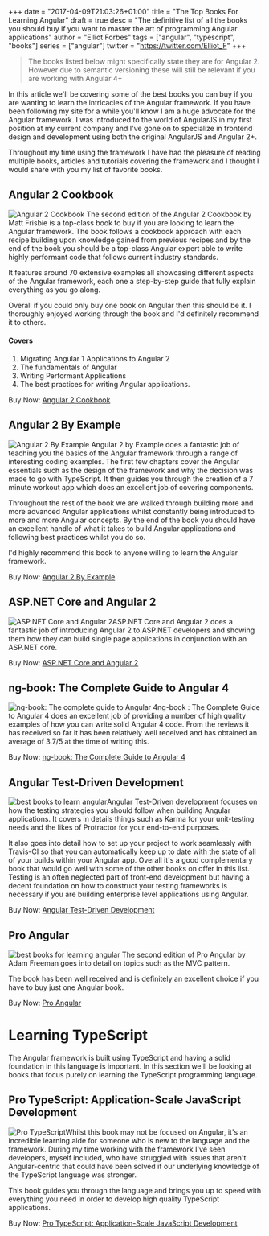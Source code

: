 +++
date = "2017-04-09T21:03:26+01:00"
title = "The Top Books For Learning Angular"
draft = true
desc = "The definitive list of all the books you should buy if you want to master the art of programming Angular applications"
author = "Elliot Forbes"
tags = ["angular", "typescript", "books"]
series = ["angular"]
twitter = "https://twitter.com/Elliot_F"
+++

> The books listed below might specifically state they are for Angular 2. However due to semantic versioning these will still be relevant if you are working with Angular 4+

In this article we'll be covering some of the best books you can buy if you are wanting to learn the intricacies of the Angular framework. If you have been following my site for a while you'll know I am a huge advocate for the Angular framework. I was introduced to the world of AngularJS in my first position at my current company and I've gone on to specialize in frontend design and development using both the original AngularJS and Angular 2+. 

Throughout my time using the framework I have had the pleasure of reading multiple books, articles and tutorials covering the framework and I thought I would share with you my list of favorite books.

## Angular 2 Cookbook

<p><img alt="Angular 2 Cookbook" src="/books/angular-2-cookbook.jpeg" class="book-img" /> The second edition of the Angular 2 Cookbook by Matt Frisbie is a top-class book to buy if you are looking to learn the Angular framework. The book follows a cookbook approach with each recipe building upon knowledge gained from previous recipes and by the end of the book you should be a top-class Angular expert able to write highly performant code that follows current industry standards. </p>

It features around 70 extensive examples all showcasing different aspects of the Angular framework, each one a step-by-step guide that fully explain everything as you go along.

Overall if you could only buy one book on Angular then this should be it. I thoroughly enjoyed working through the book and I'd definitely recommend it to others.

<h4>Covers</h4>

1. Migrating Angular 1 Applications to Angular 2
2. The fundamentals of Angular
3. Writing Performant Applications
4. The best practices for writing Angular applications.  


<div class="amazon-link">Buy Now: <a href="http://amzn.to/2rbwn1g">Angular 2 Cookbook</a></div>

## Angular 2 By Example

<p><img alt="Angular 2 By Example" src="/books/angular-2-by-example.jpeg" class="book-img" /> Angular 2 by Example does a fantastic job of teaching you the basics of the Angular framework through a range of interesting coding examples. The first few chapters cover the Angular essentials such as the design of the framework and why the decision was made to go with TypeScript. It then guides you through the creation of a 7 minute workout app which does an excellent job of covering components. </p>

Throughout the rest of the book we are walked through building more and more advanced Angular applications whilst constantly being introduced to more and more Angular concepts. By the end of the book you should have an excellent handle of what it takes to build Angular applications and following best practices whilst you do so.

I'd highly recommend this book to anyone willing to learn the Angular framework. 

<div class="amazon-link">Buy Now: <a href="http://amzn.to/2sg9SLR">Angular 2 By Example</a></div>

## ASP.NET Core and Angular 2

<p><img src="/books/asp-net-with-angular.jpg" alt="ASP.NET Core and Angular 2" class="book-img"/>ASP.NET Core and Angular 2 does a fantastic job of introducing Angular 2 to ASP.NET developers and showing them how they can build single page applications in conjunction with an ASP.NET core. </p>

<div class="amazon-link">Buy Now: <a href="http://amzn.to/2rnYiKo">ASP.NET Core and Angular 2</a></div>


## ng-book: The Complete Guide to Angular 4

<p><img src="/books/ng-book.jpg" alt="ng-book: The complete guide to Angular 4" class="book-img" />ng-book : The Complete Guide to Angular 4 does an excellent job of providing a number of high quality examples of how you can write solid Angular 4 code. From the reviews it has received so far it has been relatively well received and has obtained an average of 3.7/5 at the time of writing this. </p>

<div class="amazon-link">Buy Now: <a href="http://amzn.to/2wBcRyF">ng-book: The Complete Guide to Angular 4</a></div>

## Angular Test-Driven Development

<p><img src="/books/angular-test-driven.jpg" alt="best books to learn angular" class="book-img" />Angular Test-Driven development focuses on how the testing strategies you should follow when building Angular applications. It covers in details things such as Karma for your unit-testing needs and the likes of Protractor for your end-to-end purposes. </p>

It also goes into detail how to set up your project to work seamlessly with Travis-CI so that you can automatically keep up to date with the state of all of your builds within your Angular app. Overall it's a good complementary book that would go well with some of the other books on offer in this list. Testing is an often neglected part of front-end development but having a decent foundation on how to construct your testing frameworks is necessary if you are building enterprise level applications using Angular.

<div class="amazon-link">Buy Now: <a href="http://amzn.to/2gzweAt">Angular Test-Driven Development</a></div>

## Pro Angular

<p><img src="/books/pro-angular.jpg" alt="best books for learning angular" class="book-img" /> The second edition of Pro Angular by Adam Freeman goes into detail on topics such as the MVC pattern. </p>

The book has been well received and is definitely an excellent choice if you have to buy just one Angular book.

<div class="amazon-link">Buy Now: <a href="http://amzn.to/2wzfUsT">Pro Angular</a></div>

# Learning TypeScript

The Angular framework is built using TypeScript and having a solid foundation in this language is important. In this section we'll be looking at books that focus purely on learning the TypeScript programming language.

## Pro TypeScript: Application-Scale JavaScript Development

<p><img src="/books/pro-typescript.jpg" alt="Pro TypeScript" class="book-img"/>Whilst this book may not be focused on Angular, it's an incredible learning aide for someone who is new to the language and the framework. During my time working with the framework I've seen developers, myself included, who have struggled with issues that aren't Angular-centric that could have been solved if our underlying knowledge of the TypeScript language was stronger.</p>

This book guides you through the language and brings you up to speed with everything you need in order to develop high quality TypeScript applications. 

<div class="amazon-link">Buy Now: <a href="http://amzn.to/2sVbZ5M">Pro TypeScript: Application-Scale JavaScript Development</a></div>